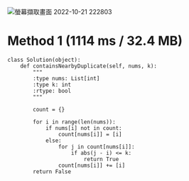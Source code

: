 ![螢幕擷取畫面 2022-10-21 222803](https://user-images.githubusercontent.com/103319735/197219964-ecfa067d-39a5-472c-a995-67488c5a3546.jpg)

# Method 1 (1114 ms / 32.4 MB)

```
class Solution(object):
    def containsNearbyDuplicate(self, nums, k):
        """
        :type nums: List[int]
        :type k: int
        :rtype: bool
        """

        count = {}

        for i in range(len(nums)):
            if nums[i] not in count:
                count[nums[i]] = [i]
            else:
                for j in count[nums[i]]:
                    if abs(j - i) <= k:
                        return True
                count[nums[i]] += [i]
        return False
```
